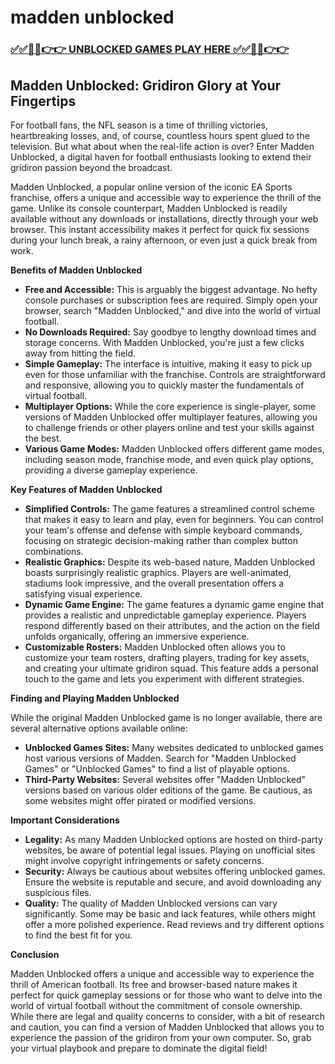 # madden unblocked

### [✅✅🔴🔴👉👉 UNBLOCKED GAMES PLAY HERE ✅✅🔴🔴👉👉](https://topstoryindia.com)

## Madden Unblocked: Gridiron Glory at Your Fingertips

For football fans, the NFL season is a time of thrilling victories, heartbreaking losses, and, of course, countless hours spent glued to the television. But what about when the real-life action is over? Enter Madden Unblocked, a digital haven for football enthusiasts looking to extend their gridiron passion beyond the broadcast. 

Madden Unblocked, a popular online version of the iconic EA Sports franchise, offers a unique and accessible way to experience the thrill of the game. Unlike its console counterpart, Madden Unblocked is readily available without any downloads or installations, directly through your web browser. This instant accessibility makes it perfect for quick fix sessions during your lunch break, a rainy afternoon, or even just a quick break from work.

**Benefits of Madden Unblocked**

* **Free and Accessible:** This is arguably the biggest advantage. No hefty console purchases or subscription fees are required. Simply open your browser, search "Madden Unblocked," and dive into the world of virtual football. 
* **No Downloads Required:** Say goodbye to lengthy download times and storage concerns. With Madden Unblocked, you're just a few clicks away from hitting the field.
* **Simple Gameplay:** The interface is intuitive, making it easy to pick up even for those unfamiliar with the franchise. Controls are straightforward and responsive, allowing you to quickly master the fundamentals of virtual football.
* **Multiplayer Options:**  While the core experience is single-player, some versions of Madden Unblocked offer multiplayer features, allowing you to challenge friends or other players online and test your skills against the best.
* **Various Game Modes:**  Madden Unblocked offers different game modes, including season mode, franchise mode, and even quick play options, providing a diverse gameplay experience.

**Key Features of Madden Unblocked**

* **Simplified Controls:** The game features a streamlined control scheme that makes it easy to learn and play, even for beginners. You can control your team's offense and defense with simple keyboard commands, focusing on strategic decision-making rather than complex button combinations.
* **Realistic Graphics:** Despite its web-based nature, Madden Unblocked boasts surprisingly realistic graphics. Players are well-animated, stadiums look impressive, and the overall presentation offers a satisfying visual experience.
* **Dynamic Game Engine:** The game features a dynamic game engine that provides a realistic and unpredictable gameplay experience. Players respond differently based on their attributes, and the action on the field unfolds organically, offering an immersive experience.
* **Customizable Rosters:** Madden Unblocked often allows you to customize your team rosters, drafting players, trading for key assets, and creating your ultimate gridiron squad. This feature adds a personal touch to the game and lets you experiment with different strategies.

**Finding and Playing Madden Unblocked**

While the original Madden Unblocked game is no longer available, there are several alternative options available online:

* **Unblocked Games Sites:** Many websites dedicated to unblocked games host various versions of Madden.  Search for "Madden Unblocked Games" or "Unblocked Games" to find a list of playable options.
* **Third-Party Websites:**  Several websites offer "Madden Unblocked" versions based on various older editions of the game. Be cautious, as some websites might offer pirated or modified versions.

**Important Considerations**

* **Legality:**  As many Madden Unblocked options are hosted on third-party websites, be aware of potential legal issues. Playing on unofficial sites might involve copyright infringements or safety concerns.
* **Security:**  Always be cautious about websites offering unblocked games. Ensure the website is reputable and secure, and avoid downloading any suspicious files.
* **Quality:**  The quality of Madden Unblocked versions can vary significantly. Some may be basic and lack features, while others might offer a more polished experience. Read reviews and try different options to find the best fit for you.

**Conclusion**

Madden Unblocked offers a unique and accessible way to experience the thrill of American football. Its free and browser-based nature makes it perfect for quick gameplay sessions or for those who want to delve into the world of virtual football without the commitment of console ownership.  While there are legal and quality concerns to consider, with a bit of research and caution, you can find a version of Madden Unblocked that allows you to experience the passion of the gridiron from your own computer. So, grab your virtual playbook and prepare to dominate the digital field! 
